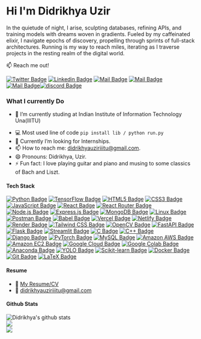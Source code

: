 # Hi I'm Didrikhya Uzir 


In the quietude of night, I arise, sculpting databases, refining APIs, and training models with dreams woven in gradients. Fueled by my caffeinated elixir, I navigate epochs of discovery, propelling through sprints of full-stack architectures. Running is my way to reach miles, iterating as I traverse projects in the resting realm of the digital world.

:mailbox: Reach me out!

[![Twitter Badge](https://img.shields.io/badge/-@UzirDidrik12009-1ca0f1?style=flat&labelColor=1ca0f1&logo=twitter&logoColor=white&link=https://twitter.com/UzirDidrik12009)](https://twitter.com/UzirDidrik12009) [![Linkedin Badge](https://img.shields.io/badge/-didrikhya-0e76a8?style=flat&labelColor=0e76a8&logo=linkedin&logoColor=white)](https://www.linkedin.com/in/didrikhya-uzir-2b9916235/) [![Mail Badge](https://img.shields.io/badge/-@didrikhya_uzir-e84393?style=flat&labelColor=e84393&logo=instagram&logoColor=white)](https://instagram.com/didrikhya_uzir) [![Mail Badge](https://img.shields.io/badge/-didrikhya-c0392b?style=flat&labelColor=c0392b&logo=gmail&logoColor=white)](mailto:didrikhyauziriiitu@gmail.com)[![Mail Badge](https://img.shields.io/badge/-didrikhya-181717?style=flat&labelColor=181717&logo=github&logoColor=white)](#181717)[![discord Badge](https://img.shields.io/badge/-didrikhya_uzir-5865F2?style=flat&labelColor=181717&logo=discord&logoColor=white)](#5865F2)

<!-- TODO: Add last video link -->

### What I currently Do

<!-- 🔭 I am working as a Software Intern at VarsityPro. -->
- 🏫 I’m currently studing at Indian Institute of Information Technology Una(IIITU)
<!-- 🔭 I have worked as a Quantitative Trading Analyst for Tanmay Agarwal where I builded and back-tested Trading Strategies. -->
- :computer: Most used line of code `pip install lib / python run.py`
- 🤔 Currently I’m looking for Internships.
- 📫 How to reach me: didrikhyauziriiitu@gmail.com.
- 😄 Pronouns: Didrikhya, Uzir.
- ⚡ Fun fact: I love playing guitar and piano and musing to some classics of Bach and Liszt.

#### Tech Stack

<!-- TODO: Make technologies links takes you to repositories -->

[![Python Badge](https://img.shields.io/badge/-Python-3776AB?style=for-the-badge&labelColor=black&logo=Python&logoColor=3776AB)](#) [![TensorFlow Badge](https://img.shields.io/badge/-TensorFlow-FF6F00?style=for-the-badge&labelColor=black&logo=tensorflow&logoColor=FF6F00)](#) [![HTML5 Badge](https://img.shields.io/badge/-HTML5-E34F26?style=for-the-badge&labelColor=black&logo=html5&logoColor=E34F26)](#) [![CSS3 Badge](https://img.shields.io/badge/-CSS3-1572B6?style=for-the-badge&labelColor=black&logo=css3&logoColor=1572B6)](#) [![JavaScript Badge](https://img.shields.io/badge/-JavaScript-F7DF1E?style=for-the-badge&labelColor=black&logo=javascript&logoColor=F7DF1E)](#) [![React Badge](https://img.shields.io/badge/-React-61DAFB?style=for-the-badge&labelColor=black&logo=react&logoColor=61DAFB)](#) [![React Router Badge](https://img.shields.io/badge/-React%20Router-CA4245?style=for-the-badge&labelColor=black&logo=reactrouter&logoColor=CA4245)](#) [![Node.js Badge](https://img.shields.io/badge/-Node.js-339933?style=for-the-badge&labelColor=black&logo=nodedotjs&logoColor=339933)](#) [![Express.js Badge](https://img.shields.io/badge/-Express.js-000000?style=for-the-badge&labelColor=black&logo=express&logoColor=FFFFFF)](#) [![MongoDB Badge](https://img.shields.io/badge/-MongoDB-47A248?style=for-the-badge&labelColor=black&logo=mongodb&logoColor=47A248)](#) [![Linux Badge](https://img.shields.io/badge/-Linux-FCC624?style=for-the-badge&labelColor=black&logo=linux&logoColor=FCC624)](#) [![Postman Badge](https://img.shields.io/badge/-Postman-FF6C37?style=for-the-badge&labelColor=black&logo=postman&logoColor=FF6C37)](#) [![Babel Badge](https://img.shields.io/badge/-Babel-F9DC3E?style=for-the-badge&labelColor=black&logo=babel&logoColor=F9DC3E)](#) [![Vercel Badge](https://img.shields.io/badge/-Vercel-000000?style=for-the-badge&labelColor=black&logo=vercel&logoColor=000000)](#) [![Netlify Badge](https://img.shields.io/badge/-Netlify-00C7B7?style=for-the-badge&labelColor=black&logo=netlify&logoColor=00C7B7)](#) [![Render Badge](https://img.shields.io/badge/-Render-4A90E2?style=for-the-badge&labelColor=black&logo=render&logoColor=4A90E2)](#) [![Tailwind CSS Badge](https://img.shields.io/badge/-Tailwind%20CSS-38B2AC?style=for-the-badge&labelColor=black&logo=tailwindcss&logoColor=38B2AC)](#) [![OpenCV Badge](https://img.shields.io/badge/-OpenCV-5C3EE8?style=for-the-badge&labelColor=black&logo=opencv&logoColor=5C3EE8)](#) [![FastAPI Badge](https://img.shields.io/badge/-FastAPI-009688?style=for-the-badge&labelColor=black&logo=fastapi&logoColor=009688)](#) [![Flask Badge](https://img.shields.io/badge/-Flask-000000?style=for-the-badge&labelColor=black&logo=flask&logoColor=FFFFFF)](#) [![Streamlit Badge](https://img.shields.io/badge/-Streamlit-FF4B4B?style=for-the-badge&labelColor=black&logo=streamlit&logoColor=FF4B4B)](#) [![C Badge](https://img.shields.io/badge/-C-A8B9CC?style=for-the-badge&labelColor=black&logo=c&logoColor=A8B9CC)](#) [![C++ Badge](https://img.shields.io/badge/-C++-00599C?style=for-the-badge&labelColor=black&logo=cplusplus&logoColor=00599C)](#) [![Django Badge](https://img.shields.io/badge/-Django-092E20?style=for-the-badge&labelColor=black&logo=django&logoColor=092E20)](#) [![PyTorch Badge](https://img.shields.io/badge/-PyTorch-EE4C2C?style=for-the-badge&labelColor=black&logo=pytorch&logoColor=EE4C2C)](#) [![MySQL Badge](https://img.shields.io/badge/-MySQL-4479A1?style=for-the-badge&labelColor=black&logo=mysql&logoColor=4479A1)](#)  [![Amazon AWS Badge](https://img.shields.io/badge/-Amazon%20AWS-232F3E?style=for-the-badge&labelColor=black&logo=amazonaws&logoColor=232F3E)](#) [![Amazon EC2 Badge](https://img.shields.io/badge/-Amazon%20EC2-FF9900?style=for-the-badge&labelColor=black&logo=amazonec2&logoColor=FF9900)](#) [![Google Cloud Badge](https://img.shields.io/badge/-Google%20Cloud-4285F4?style=for-the-badge&labelColor=black&logo=googlecloud&logoColor=4285F4)](#) [![Google Colab Badge](https://img.shields.io/badge/-Google%20Colab-276DC3?style=for-the-badge&labelColor=black&logo=googlecolab&logoColor=F9AB00)](#) [![Anaconda Badge](https://img.shields.io/badge/-Anaconda-44A833?style=for-the-badge&labelColor=black&logo=anaconda&logoColor=44A833)](#) [![YOLO Badge](https://img.shields.io/badge/-YOLO-00FFFF?style=for-the-badge&labelColor=black&logo=yolo&logoColor=00FFFF)](#) [![Scikit-learn Badge](https://img.shields.io/badge/-Scikit%20Learn-F7931E?style=for-the-badge&labelColor=black&logo=scikitlearn&logoColor=F7931E)](#) [![Docker Badge](https://img.shields.io/badge/-Docker-2496ED?style=for-the-badge&labelColor=black&logo=docker&logoColor=2496ED)](#) [![Git Badge](https://img.shields.io/badge/-Git-F05032?style=for-the-badge&labelColor=black&logo=git&logoColor=F05032)](#) [![LaTeX Badge](https://img.shields.io/badge/-LaTeX-008080?style=for-the-badge&labelColor=black&logo=latex&logoColor=008080)](#) 





#### Resume
- :paperclip: [My Resume/CV]([[https://github.com/ipenywis/ipenywis/blob/master/resumes/resume%20v1.0.pdf](https://drive.google.com/file/d/1eiwAoJ4qbklVSkbvNKZhsfQ5xV35plAU/view?usp=sharing)])
- :email: didrikhyauziriiitu@gmail.com


<!-- #### Profile Visits 

[![](https://visitcount.itsvg.in/api?id=Didrikhya-UzirD&icon=4&color=0)](https://visitcount.itsvg.in) -->

#### Github Stats

![Didrikhya's github stats](https://github-readme-stats.vercel.app/api?username=Didrikhya-Uzir&count_private=true&theme=highcontrast&hide=contribs,prs)<br/>
![](https://github-profile-summary-cards.vercel.app/api/cards/profile-details?username=Didrikhya-Uzir&theme=highcontrast)<br />
![](https://github-readme-stats-jdeep.vercel.app/api/top-langs/?username=Didrikhya-Uzir&langs_count=8&count_private=true&layout=compact&theme=highcontrast&hide_border=true&card_width=500&role=OWNER,ORGANIZATION_MEMBER,COLLABORATOR)

</details>


